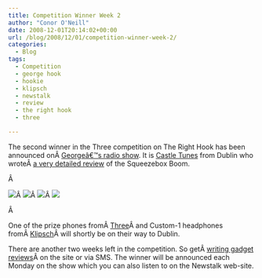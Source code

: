```yaml
---
title: Competition Winner Week 2
author: "Conor O'Neill"
date: 2008-12-01T20:14:02+00:00
url: /blog/2008/12/01/competition-winner-week-2/
categories:
  - Blog
tags:
  - Competition
  - george hook
  - hookie
  - klipsch
  - newstalk
  - review
  - the right hook
  - three

---
```

The second winner in the Three competition on The Right Hook has been announced onÂ [Georgeâ€™s radio show][1]. It is [Castle Tunes][2] from Dublin who wroteÂ [a very detailed review][3] of the Squeezebox Boom.

Â 

![][4]Â ![][5]Â ![][6]Â ![][7]

Â 

One of the prize phones fromÂ [Three][8]Â and Custom-1 headphones fromÂ [Klipsch][9]Â will shortly be on their way to Dublin.

There are another two weeks left in the competition. So getÂ [writing gadget reviews][10]Â on the site or via SMS. The winner will be announced each Monday on the show which you can also listen to on the Newstalk web-site.

 [1]: http://newstalk.ie/newstalk/programmes/6/the-right-hook.html
 [2]: https://loudervoice.com/people/castle_tunes
 [3]: https://loudervoice.com/reviews/656827218
 [4]: https://loudervoice.com/static/images/competition/three_logo_black.gif
 [5]: https://loudervoice.com/static/images/competition/newstalk01.jpg
 [6]: https://loudervoice.com/static/images/competition/klipsch.gif
 [7]: https://loudervoice.com/static/images/competition/GeorgeHook.jpg
 [8]: http://www.three.ie/
 [9]: http://www.klipsch.co.uk/
 [10]: https://loudervoice.com/competition
